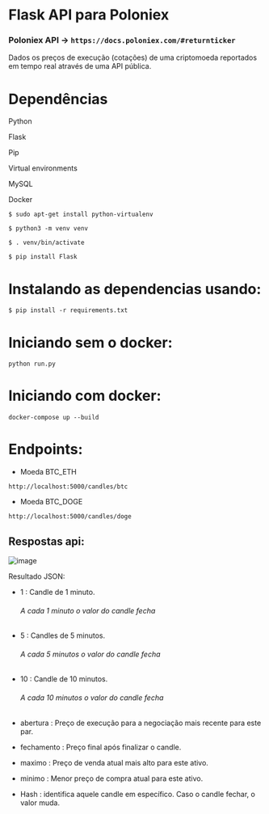 # Flask API para Poloniex

### Poloniex API ->  ``https://docs.poloniex.com/#returnticker``

Dados os preços de execução (cotações) de uma criptomoeda reportados em tempo real
através de uma API pública.

# Dependências

Python

Flask

Pip 

Virtual environments

MySQL

Docker

``$ sudo apt-get install python-virtualenv``

``$ python3 -m venv venv``

``$ . venv/bin/activate``

``$ pip install Flask``

# Instalando as dependencias usando:

``$ pip install -r requirements.txt``


# Iniciando sem o docker:

``python run.py``

# Iniciando com docker:

``docker-compose up --build``

# Endpoints:

* Moeda BTC_ETH

``http://localhost:5000/candles/btc``

* Moeda BTC_DOGE

``http://localhost:5000/candles/doge``



## Respostas api:

![image](https://user-images.githubusercontent.com/42013634/161131433-a978bc6a-7500-47b0-9500-c6dc6f97050a.png)


Resultado JSON:

* 1 : Candle de 1 minuto.
  
    ###### A cada 1 minuto o valor do candle fecha 
* 5 : Candles de 5 minutos.
    
    ###### A cada 5 minutos o valor do candle fecha 
* 10 : Candle de 10 minutos.

    ###### A cada 10 minutos o valor do candle fecha

* abertura : Preço de execução para a negociação mais recente para este par.

* fechamento : Preço final após finalizar o candle.

* maximo : Preço de venda atual mais alto para este ativo.

* minimo : Menor preço de compra atual para este ativo.

* Hash : identifica aquele candle em específico. Caso o candle fechar, o valor muda.

